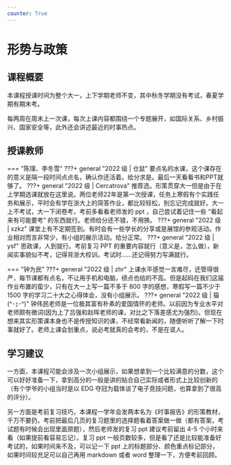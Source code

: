 ```yaml
---
counter: True
---
```


# 形势与政策
## 课程概要

本课程授课时间为整个大一，上下学期老师不变，其中秋冬学期没有考试，春夏学期有期末考。

每两周在周末上一次课，每次上课内容都围绕一个专题展开，如国际关系、乡村振兴、国家安全等，此外还会讲述最近的时事热点。

## 授课教师
=== "陈璞、李冬雪"
    ???+ general "2022 级 | 仓鼠"
        要点名的水课，这个课存在的意义是隔一段时间点点名，确认你还活着。给分求是。最后一天看看书和PPT就够了。
    ???+ general "2022 级 | Cercatrova" 
        推荐选。形策贯穿大一但是由于在上学期选课就放在这里说。两位老师22年是第一次授课，任务上寒假有个实践任务和展示，平时会有学在浙大上的简答作业，都比较轻松，别忘记完成就好。大一上不考试，大一下闭卷考，考前多看看老师发的 ppt ，自己尝试着记住一些 “看起来有可能要考” 的东西就行。老师给分还不错，不用换。
    ???+ general "2022 级 | xzkz"
        课堂上有不定期签到。有时会有一些学长的分享或是展馆的参观活动。作业相对而言非常少，有小组的展示活动。给分正常。
    ???+ general "2022 级 | ysf"
        思政课，人到就行。考前复习 PPT 的重要内容就行（意义是，怎么做），新闻实事貌似不考，记得背浙大校训。考试时……还记得努力写满就行。

=== "钟为民"
    ???+ general "2022 级 | zhr"
        上课水平感觉一言难尽，还管得很严，每节课都有点名，不让用手机和电脑，绩点也给的不高。但是起码在我们这届作业布置的蛮少，只有在大一上写一篇不多于 800 字的感想，寒假写一篇不少于 1500 字的学习二十大之心得体会，没有小组展示。
    ???+ general "2022 级 | 猫(^･ｪ･^)"
        钟伟民老师是一位极其富有朴素的爱国情怀的老师。以前因为专业水平对老师颇有微词(因为上了吕强和赵晖老师的课，对比之下落差感尤为强烈)。但现在想来其实形策课本身也不是传授知识的课，不经常看新闻的，随便听听了解一下时事就好了。老师上课会划重点，说必考就真的会考的，不是在诓人。

## 学习建议
一方面，本课程可能会涉及一次小组展示，如果想拿到一个比较满意的分数，这个可以好好准备一下，拿到高分的一般是讲的贴合自己实际或者形式上比较创新的（有个学爷的小组当时是以 EDG 夺冠为载体谈了电子竞技问题，也算拿到了很高的评分）。

另一方面是考前复习技巧，本课程一学年会发两本名为《时事报告》的形策教材，千万不要扔，考前把最后几页的复习题里的选择题看着答案做一做（都有答案，考试题有时候会出现里面原题），然后老师发的复习 ppt 建议考前留出 4-5 个小时来看（如果提前看容易忘记）。复习 ppt 一般页数较多，但是看了还是比较能准备好考试的，如果时间来不及，可以记一下 ppt 上的标题部分、颜色重点标记部分，如果时间较充足可以自己再用 markdown 或者 word 整理一下，方便考前回顾。
